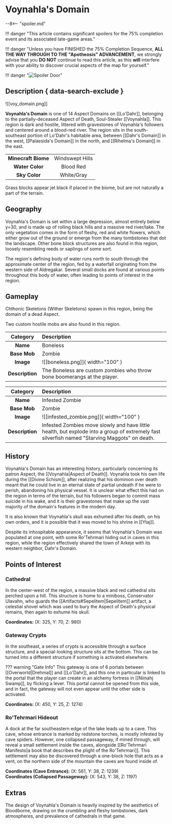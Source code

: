 # Voynahla's Domain

--8<-- "spoiler.md"

!!! danger "This article contains significant spoilers for the 75% completion event and its associated late-game areas."

!!! danger "Unless you have FINISHED the 75% Completion Sequence, **ALL THE WAY THROUGH TO THE "Apotheosis" ADVANCEMENT**, we strongly advise that you **DO NOT** continue to read this article, as this **will** interfere with your ability to discover crucial aspects of the map for yourself."

!!! danger "![Spoiler Door](/assets/img/spoiler_door.png)"

## Description { data-search-exclude }

![[voy_domain.png]]

**Voynahla's Domain** is one of 14 Aspect Domains on [[Lo'Dahr]], belonging to the partially-deceased Aspect of Death, Soul-Stealer [[Voynahla]]. This region is dark and hostile, littered with gravestones of Voynahla's followers and centered around a blood-red river. The region sits in the south-southeast portion of Lo'Dahr's habitable area, between [[Dahr's Domain]] in the west, [[Palaesida's Domain]] in the north, and [[Rihelma's Domain]] in the east.

|                  |                   |
|:----------------:|:-----------------:|
| **Minecraft Biome**  | Windswept Hills  |
| **Water Color**      | Blood Red    |
| **Sky Color**        | White/Gray     |

Grass blocks appear jet black if placed in the biome, but are not naturally a part of the terrain.

## Geography

Voynahla's Domain is set within a large depression, almost entirely below y=30, and is made up of rolling black hills and a massive red river/lake. The only vegetation comes in the form of fleshy, red and white flowers, which either grow out of the ground or emerge from the many tombstones that dot the landscape. Other bone block structures are also found in this region, loosely resembling reeds or saplings of some sort.

The region's defining body of water runs north to south through the approximate center of the region, fed by a waterfall originating from the western side of Aldregakar. Several small docks are found at various points throughout this body of water, often leading to points of interest in the region.

## Gameplay

Chthonic Skeletons (Wither Skeletons) spawn in this region, being the domain of a dead Aspect.

Two custom hostile mobs are also found in this region.

| Category   | Description                                    |
|:----------:|:-----------------------------------------------|
| **Name**   | Boneless                                       |
| **Base Mob** | Zombie                                      |
| **Image**  | ![[boneless.png]]{ width="100" }  |
| **Description** | The Boneless are custom zombies who throw bone boomerangs at the player. |

| Category   | Description                                    |
|:----------:|:-----------------------------------------------|
| **Name**   | Infested Zombie                                        |
| **Base Mob** | Zombie                                      |
| **Image**  | ![[infested_zombie.png]]{ width="100" }  |
| **Description** | Infested Zombies move slowly and have little health, but explode into a group of extremely fast silverfish named "Starving Maggots" on death. |

## History

Voynahla's Domain has an interesting history, particularly concerning its patron Aspect, the [[Voynahla|Aspect of Death]]. Voynahla took his own life during the [[Divine Schism]], after realizing that his dominion over death meant that he could live in an eternal state of partial undeath if he were to perish, abandoning his physical vessel. It is unclear what effect this had on the region in terms of the terrain, but his followers began to commit mass suicide in his wake, and it is their gravestones that make up the vast majority of the domain's features in the modern day.

It is also known that Voynahla's skull was exhumed after his death, on his own orders, and it is possible that it was moved to his shrine in [[Ytaj]].

Despite its inhospitable appearance, it seems that Voynahla's Domain was populated at one point, with some Ro'Tehrmari hiding out in caves in this region, while the region effectively shared the town of Arkeje with its western neighbor, Dahr's Domain.

## Points of Interest

### Cathedral

In the center-west of the region, a massive black and red cathedral sits perched upon a hill. This structure is home to a miniboss, Conservator Ulavahn, who guards the [[Artifacts#Sepelitem|Sepelitem]] artifact, a celestial shovel which was used to bury the Aspect of Death's physical remains, then again to exhume his skull.

**Coordinates:** (X: 325, Y: 70, Z: 980)

### Gateway Crypts

In the southeast, a series of crypts is accessible through a surface structure, and a special-looking structure sits at the bottom. This can be turned into a different structure if something is activated elsewhere.

??? warning "Gate Info"
    This gateway is one of 6 portals between [[Overworld|Drehmal]] and [[Lo'Dahr]], and this one in particular is linked to the portal that the player can create in an alchemy fortress in [[Nimahj Swamp]], by flicking a lever. This portal cannot be opened from this side, and in fact, the gateway will not even appear until the other side is activated.

**Coordinates:** (X: 450, Y: 25, Z: 1274)

### Ro'Tehrmari Hideout

A dock at the far southeastern edge of the lake leads up to a cave. This cave, whose entrance is marked by redstone torches, is mostly infested by cave spiders. However, one collapsed passageway, if mined through, will reveal a small settlement inside the caves, alongside [[Ro'Tehrmari Manifesto|a book that describes the plight of the Ro'Tehrmari]]. This settlement may also be discovered through a one-block hole that acts as a vent, on the northern side of the mountain the caves are found inside of.

**Coordinates (Cave Entrance):** (X: 561, Y: 38, Z: 1239) <br>
**Coordinates (Collapsed Passageway):** (X: 543, Y: 38, Z: 1197)

## Extras

The design of Voynahla's Domain is heavily inspired by the aesthetics of Bloodborne, drawing on the crumbling and fleshy tombstones, dark atmospheres, and prevalence of cathedrals in that game.